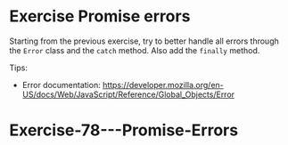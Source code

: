 # Exercise Promise errors

Starting from the previous exercise, try to better handle all errors through the `Error` class and the `catch` method. Also add the `finally` method.

Tips:

- Error documentation: https://developer.mozilla.org/en-US/docs/Web/JavaScript/Reference/Global_Objects/Error
# Exercise-78---Promise-Errors
